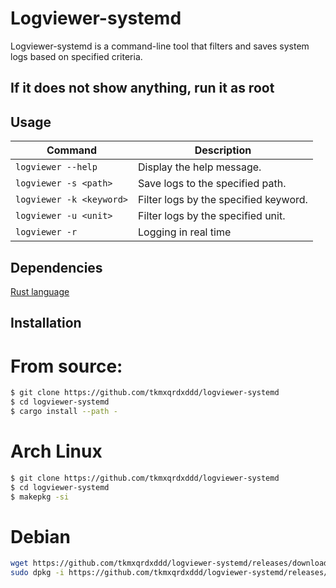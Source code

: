 # Logviewer-systemd

Logviewer-systemd is a command-line tool that filters and saves system logs based on specified criteria.

## If it does not show anything, run it as root

## Usage


| Command | Description |
| --- | --- |
| `logviewer --help` | Display the help message. |
| `logviewer -s <path>` | Save logs to the specified path. |
| `logviewer -k <keyword>` | Filter logs by the specified keyword. |
| `logviewer -u <unit>` | Filter logs by the specified unit. |
| `logviewer -r` | Logging in real time |


## Dependencies

[Rust language](https://www.rust-lang.org/tools/install)

## Installation 
# From source:
```bash
$ git clone https://github.com/tkmxqrdxddd/logviewer-systemd
$ cd logviewer-systemd
$ cargo install --path -
```
# Arch Linux 
```bash
$ git clone https://github.com/tkmxqrdxddd/logviewer-systemd
$ cd logviewer-systemd
$ makepkg -si
```
# Debian
```bash
wget https://github.com/tkmxqrdxddd/logviewer-systemd/releases/download/v1.0.0/logviewer_1.0.0_amd64.deb
sudo dpkg -i https://github.com/tkmxqrdxddd/logviewer-systemd/releases/download/v1.0.0/logviewer_1.0.0_amd64.deb

